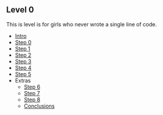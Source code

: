 ## Level 0

This is level is for girls who never wrote a single line of code.

* [Intro](00-intro.md)
* [Step 0](00-step0.md)
* [Step 1](00-step1.md)
* [Step 2](00-step2.md)
* [Step 3](00-step3.md)
* [Step 4](00-step4.md)
* [Step 5](00-step5.md)
* Extras
    * [Step 6](00-step6.md)
    * [Step 7](00-step7.md)
    * [Step 8](00-step8.md)
    * [Conclusions](00-conclusions.md)
